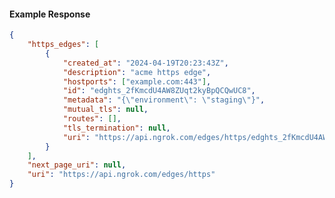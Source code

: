 <!-- Code generated for API Clients. DO NOT EDIT. -->

#### Example Response

```json
{
	"https_edges": [
		{
			"created_at": "2024-04-19T20:23:43Z",
			"description": "acme https edge",
			"hostports": ["example.com:443"],
			"id": "edghts_2fKmcdU4AW8ZUqt2kyBpQCQwUC8",
			"metadata": "{\"environment\": \"staging\"}",
			"mutual_tls": null,
			"routes": [],
			"tls_termination": null,
			"uri": "https://api.ngrok.com/edges/https/edghts_2fKmcdU4AW8ZUqt2kyBpQCQwUC8"
		}
	],
	"next_page_uri": null,
	"uri": "https://api.ngrok.com/edges/https"
}
```
